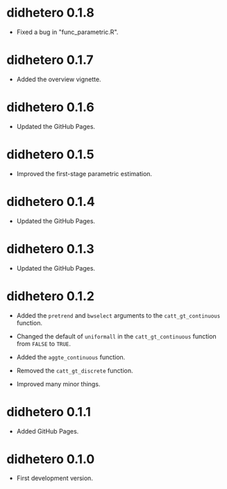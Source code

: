 # didhetero 0.1.8

* Fixed a bug in "func_parametric.R".

# didhetero 0.1.7

* Added the overview vignette.

# didhetero 0.1.6

* Updated the GitHub Pages.

# didhetero 0.1.5

* Improved the first-stage parametric estimation.

# didhetero 0.1.4

* Updated the GitHub Pages.

# didhetero 0.1.3

* Updated the GitHub Pages.

# didhetero 0.1.2

* Added the `pretrend` and `bwselect` arguments to the `catt_gt_continuous` function.

* Changed the default of `uniformall` in the `catt_gt_continuous` function from `FALSE` to `TRUE`.

* Added the `aggte_continuous` function.

* Removed the `catt_gt_discrete` function.

* Improved many minor things.

# didhetero 0.1.1

* Added GitHub Pages.

# didhetero 0.1.0

* First development version.
